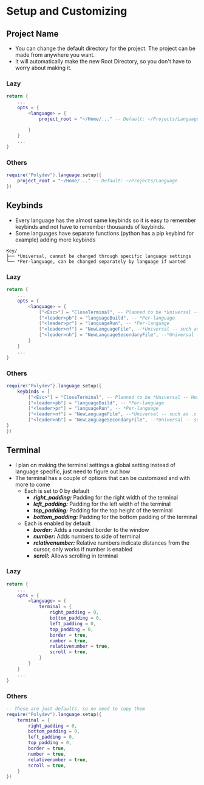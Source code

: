 # Setup and Customizing

## Project Name
* You can change the default directory for the project. The project can be made from anywhere you want.
* It will automatically make the new Root Directory, so you don't have to worry about making it.

### Lazy
```lua
return {
    ...
    opts = {
        <language> = {
            project_root = "~/Home/..." -- Default: ~/Projects/Language

        }
    }
    ...
}
```

### Others
```lua
require("Polydev").language.setup({
    project_root = "~/Home/..." -- Default: ~/Projects/Language
})
```

## Keybinds
* Every language has the almost same keybinds so it is easy to remember keybinds and not have to remember thousands of keybinds.
* Some languages have separate functions (python has a pip keybind for example) adding more keybinds

```
Key/
├── *Universal, cannot be changed through specific language settings
└── *Per-language, can be changed separately by language if wanted
```

### Lazy
```lua
return {
    ...
    opts = {
        <language> = {
            ["<Esc>"] = "CloseTerminal", -- Planned to be *Universal -- However can be changed per language for now 
            ["<leader>pb"] = "languageBuild", -- *Per-language
            ["<leader>pr"] = "languageRun", -- *Per-language
            ["<leader>nf"] = "NewLanguageFile", --*Universal -- such as .c files
            ["<leader>nh"] = "NewLanguageSecondaryFile", --*Universal -- such as .h files
        }
    }
    ...
}
```

### Others
```lua
require("Polydev"}.language.setup({
    keybinds = [
        ["<Esc>"] = "CloseTerminal", -- Planned to be *Universal -- However can be changed per language for now 
        ["<leader>pb"] = "languageBuild", -- *Per-language
        ["<leader>pr"] = "languageRun", -- *Per-language
        ["<leader>nf"] = "NewLanguageFile", --*Universal -- such as .c files
        ["<leader>nh"] = "NewLanguageSecondaryFile", --*Universal -- such as .h files
}
})
```

## Terminal
* I plan on making the terminal settings a global setting instead of language specific, just need to figure out how
* The terminal has a couple of options that can be customized and with more to come
    - Each is set to 0 by default
        * **_right_padding:_** Padding for the right width of the terminal
        * **_left_padding:_** Padding for the left width of the terminal
        * **_top_padding:_** Padding for the top height of the terminal
        * **_bottom_padding:_** Padding for the bottom padding of the terminal
    - Each is enabled by default
        * **_border:_** Adds a rounded border to the window
        * **_number:_** Adds numbers to side of terminal
        * **_relativenumber:_** Relative numbers indicate distances from the cursor, only works if number is enabled
        * **_scroll:_** Allows scrolling in terminal

### Lazy
```lua
return {
    ...
    opts = {
        <language> = {
            terminal = {
                right_padding = 0,
                bottom_padding = 0,
                left_padding = 0,
                top_padding = 0,
                border = true,
                number = true,
                relativenumber = true,
                scroll = true,
            }
        }
    }
    ...
}
```

### Others

```lua
-- These are just defaults, so no need to copy them
require("Polydev").language.setup({
    terminal = {
        right_padding = 0,
        bottom_padding = 0,
        left_padding = 0,
        top_padding = 0,
        border = true,
        number = true,
        relativenumber = true,
        scroll = true,
    }
})
```
